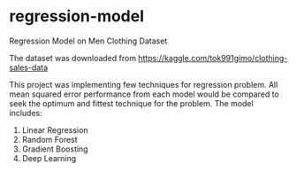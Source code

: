 # regression-model
Regression Model on Men Clothing Dataset


The dataset was downloaded from https://kaggle.com/tok991gimo/clothing-sales-data 

This project was implementing few techniques for regression problem. All mean squared error performance
from each model would be compared to seek the optimum and fittest technique for the problem. The model includes:

1. Linear Regression
2. Random Forest
3. Gradient Boosting
4. Deep Learning
